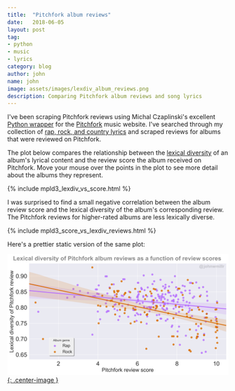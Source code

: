 ```yaml
---
title:  "Pitchfork album reviews"
date:   2018-06-05
layout: post
tag:
- python
- music
- lyrics
category: blog
author: john
name: john
image: assets/images/lexdiv_album_reviews.png
description: Comparing Pitchfork album reviews and song lyrics
---
```


I've been scraping Pitchfork reviews using Michal Czaplinski's excellent [Python wrapper](https://github.com/michalczaplinski/pitchfork) for the [Pitchfork](https://pitchfork.com/) music website. I've searched through my collection of [rap, rock, and country lyrics](http://www.johnwmillr.com/interactive-plots-in-jekyll/) and scraped reviews for albums that were reviewed on Pitchfork.

The plot below compares the relationship between the [lexical diversity](https://en.wikipedia.org/wiki/Lexical_diversity) of an album's lyrical content and the review score the album received on Pitchfork. Move your mouse over the points in the plot to see more detail about the albums they represent.

{% include mpld3_lexdiv_vs_score.html %}

I was surprised to find a small negative correlation between the album review score and the lexical diversity of the album's corresponding review. The Pitchfork reviews for higher-rated albums are less lexically diverse.

{% include mpld3_score_vs_lexdiv_reviews.html %}

Here's a prettier static version of the same plot:

[![Album review lexical diversities](/assets/images/lexdiv_album_reviews.png){: .center-image }](https://www.reddit.com/r/dataisbeautiful/comments/9hmtcm/lexical_diversity_of_pitchfork_album_reviews/)
